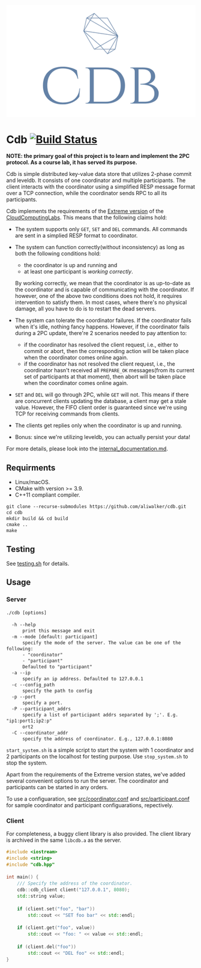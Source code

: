 <p align="center">
    <img src="./logo.png">
</p>

# Cdb [![Build Status](https://travis-ci.com/aliwalker/cdb.svg?branch=master)](https://travis-ci.com/aliwalker/cdb)

**NOTE: the primary goal of this project is to learn and implement the 2PC protocol. As a course lab, it has served its purpose.**

Cdb is simple distributed key-value data store that utilizes 2-phase commit and leveldb. It consists of one coordinator and multiple participants. The client interacts with the coordinator using a simplified RESP message format over a TCP connection, while the coordinator sends RPC to all its participants.

Cdb implements the requirements of the [Extreme version](https://github.com/1989chenguo/CloudComputingLabs/tree/master/Lab3#353-extreme-version) of the [CloudComputingLabs](https://github.com/1989chenguo/CloudComputingLabs/tree/master/Lab3). This means that the following claims hold:

- The system supports only `GET`, `SET` and `DEL` commands. All commands are sent in a simplied RESP format to coordinator.
- The system can function correctly(without inconsistency) as long as both the following conditions hold:
    - the coordinator is up and running and
    - at least one participant is *working correctly*. 
    
    By working correctly, we mean that the coordinator is as up-to-date as the coordinator and is capable of communicating with the coordinator. If however, one of the above two conditions does not hold, it requires intervention to satisfy them. In most cases, where there's no physical damage, all you have to do is to restart the dead servers.
- The system can tolerate the coordinator failures. If the coordinator fails when it's idle, nothing fancy happens. However, if the coordinator fails during a 2PC update, there're 2 scenarios needed to pay attention to:
    - if the coordinator has resolved the client request, i.e., either to commit or abort, then the corresponding action will be taken place when the coordinator comes online again. 
    - if the coordinator has not resolved the client request, i.e., the coordinator hasn't received all `PREPARE_OK` messages(from its current set of participants at that moment), then abort will be taken place when the coordinator comes online again.
- `SET` and `DEL` will go through 2PC, while `GET` will not. This means if there are concurrent clients updating the database, a client may get a stale value. However, the FIFO client order is guaranteed since we're using TCP for receiving commands from clients.
- The clients get replies only when the coordinator is up and running. 
- Bonus: since we're utilizing leveldb, you can actually persist your data!

For more details, please look into the [internal_documentation.md](./internal_documentation.md).

## Requirments

- Linux/macOS.
- CMake with version >= 3.9.
- C++11 compliant compiler.

```
git clone --recurse-submodules https://github.com/aliwalker/cdb.git
cd cdb
mkdir build && cd build
cmake ..
make
```

## Testing
See [testing.sh](testing.sh) for details.

## Usage

### Server

```
./cdb [options]

  -h --help
      print this message and exit
  -m --mode [default: participant]
      specify the mode of the server. The value can be one of the following:
      - "coordinator"
      - "participant"
      Defaulted to "participant"
  -a --ip
      specify an ip address. Defaulted to 127.0.0.1
  -c --config_path
      specify the path to config
  -p --port
      specify a port.
  -P --participant_addrs
      specify a list of participant addrs separated by ';'. E.g. "ip1:port1;ip2:p"
      ort2
  -C --coordinator_addr
      specify the address of coordinator. E.g., 127.0.0.1:8080
```

`start_system.sh` is a simple script to start the system with 1 coordinator and 2 participants on the localhost for testing purpose. Use `stop_system.sh` to stop the system.

Apart from the requirements of the Extreme version states, we've added several convenient options to run the server. The coordinator and participants can be started in any orders. 

To use a configuaration, see [src/coordinator.conf](src/coordinator.conf) and [src/participant.conf](src/participant.conf) for sample coordinator and participant configuarations, repectively.

### Client
For completeness, a buggy client library is also provided.
The client library is archived in the same `libcdb.a` as the server. 

```C++
#include <iostream>
#include <string>
#include "cdb.hpp"

int main() {
    /// Specify the address of the coordinator.
    cdb::cdb_client client("127.0.0.1", 8080);
    std::string value;

    if (client.set("foo", "bar"))
        std::cout << "SET foo bar" << std::endl;

    if (client.get("foo", value))
        std::cout << "foo: " << value << std::endl;

    if (client.del("foo"))
        std::cout << "DEL foo" << std::endl;
}
```